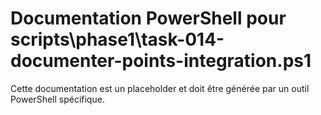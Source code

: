 # Documentation PowerShell pour scripts\phase1\task-014-documenter-points-integration.ps1

Cette documentation est un placeholder et doit être générée par un outil PowerShell spécifique.
